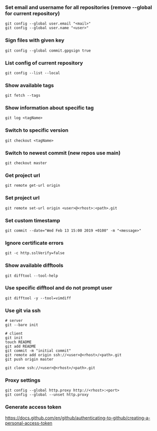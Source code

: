 ### Set email and username for all repositories (remove --global for current repository)
```
git config --global user.email "<mail>"
git config --global user.name "<user>"
```

### Sign files with given key
```
git config --global commit.gpgsign true
```

### List config of current repository
```
git config --list --local
```

### Show available tags
```
git fetch --tags
```

### Show information about specific tag
```
git log <tagName>
```

### Switch to specific version
```
git checkout <tagName>
```

### Switch to newest commit (new repos use main)
```
git checkout master
```

### Get project url
```
git remote get-url origin
```

### Set project url
```
git remote set-url origin <user>@<rhost>:<path>.git
```

### Set custom timestamp
```
git commit --date="Wed Feb 13 15:00 2019 +0100" -m "<message>"
```

### Ignore certificate errors
```
git -c http.sslVerify=false
```

### Show available difftools
```
git difftool --tool-help
```

### Use specific difftool and do not prompt user
```
git difftool -y --tool=vimdiff
```

### Use git via ssh
```
# server
git --bare init

# client
git init
touch README
git add README
git commit -m "initial commit"
git remote add origin ssh://<user>@<rhost>/<path>.git
git push origin master

git clone ssh://<user>@<rhost>/<path>.git
```

### Proxy settings
```
git config --global http.proxy http://<rhost>:<port>
git config --global --unset http.proxy
```

### Generate access token
https://docs.github.com/en/github/authenticating-to-github/creating-a-personal-access-token

